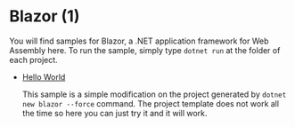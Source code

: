 # Blazor (1)

You will find samples for Blazor, a .NET application framework for Web Assembly here. To run the sample, simply type `dotnet run` at the folder of each project.

  * [Hello World](https://github.com/dodyg/practical-aspnetcore/tree/master/projects/blazor/hello-world)

    This sample is a simple modification on the project generated by `dotnet new blazor --force` command. The project template does not work all the time so here you can just try it and it will work.